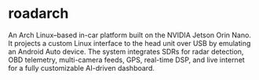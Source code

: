 # roadarch
An Arch Linux–based in-car platform built on the NVIDIA Jetson Orin Nano. It projects a custom Linux interface to the head unit over USB by emulating an Android Auto device. The system integrates SDRs for radar detection, OBD telemetry, multi-camera feeds, GPS, real-time DSP, and live internet for a fully customizable AI-driven dashboard.
